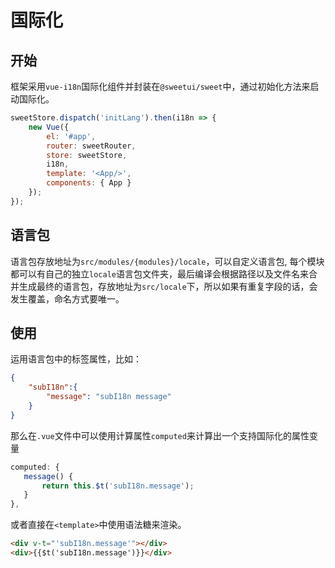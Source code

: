# 国际化

## 开始

框架采用`vue-i18n`国际化组件并封装在`@sweetui/sweet`中，通过初始化方法来启动国际化。

```js
sweetStore.dispatch('initLang').then(i18n => {
    new Vue({
        el: '#app',
        router: sweetRouter,
        store: sweetStore,
        i18n,
        template: '<App/>',
        components: { App }
    });
});
```

## 语言包

语言包存放地址为`src/modules/{modules}/locale`，可以自定义语言包,
每个模块都可以有自己的独立`locale`语言包文件夹，最后编译会根据路径以及文件名来合并生成最终的语言包，存放地址为`src/locale`下，所以如果有重复字段的话，会发生覆盖，命名方式要唯一。

## 使用

运用语言包中的标签属性，比如：

```json
{
    "subI18n":{
        "message": "subI18n message"
    }
}
```

那么在`.vue`文件中可以使用计算属性`computed`来计算出一个支持国际化的属性变量

```js
computed: {
   message() {
       return this.$t('subI18n.message');
   }
},
```

或者直接在`<template>`中使用语法糖来渲染。

```html
<div v-t="'subI18n.message'"></div>
<div>{{$t('subI18n.message')}}</div>
```



